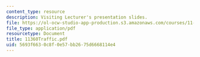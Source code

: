 ```yaml
---
content_type: resource
description: Visiting Lecturer's presentation slides.
file: https://ol-ocw-studio-app-production.s3.amazonaws.com/courses/11-360-community-growth-and-land-use-planning-fall-2003/5693f6630c8f0e57bb2675d6668114e4_11360Traffic.pdf
file_type: application/pdf
resourcetype: Document
title: 11360Traffic.pdf
uid: 5693f663-0c8f-0e57-bb26-75d6668114e4
---
```

